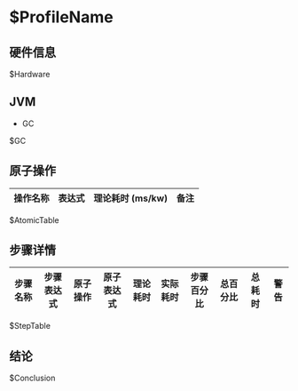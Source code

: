 # $ProfileName

## 硬件信息

$Hardware

## JVM

- GC

$GC

## 原子操作

| 操作名称 | 表达式 | 理论耗时 (ms/kw) | 备注 |
| --- | --- | --- | --- |

$AtomicTable

## 步骤详情

| 步骤名称 | 步骤表达式 | 原子操作 | 原子表达式 | 理论耗时 | 实际耗时 | 步骤百分比 | 总百分比 | 总耗时 | 警告 |
| --- | --- | --- | --- | --- | --- | --- | --- | --- | --- |
$StepTable

## 结论

$Conclusion
